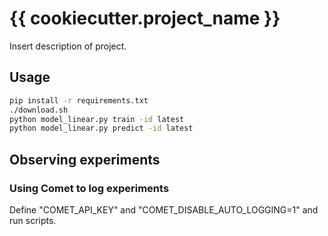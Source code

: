 # {{ cookiecutter.project_name }}

Insert description of project.

## Usage

```bash
pip install -r requirements.txt
./download.sh
python model_linear.py train -id latest
python model_linear.py predict -id latest
```

## Observing experiments

### Using Comet to log experiments

Define "COMET_API_KEY" and "COMET_DISABLE_AUTO_LOGGING=1" and run scripts.
